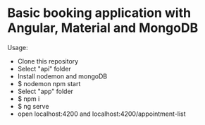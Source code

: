 # Basic booking application with Angular, Material and MongoDB

Usage:
  - Clone this repository
  - Select "api" folder
  - Install nodemon and mongoDB
  - $ nodemon npm start
  - Select "app" folder
  -  $ npm i
  -  $ ng serve
  -  open localhost:4200 and localhost:4200/appointment-list
